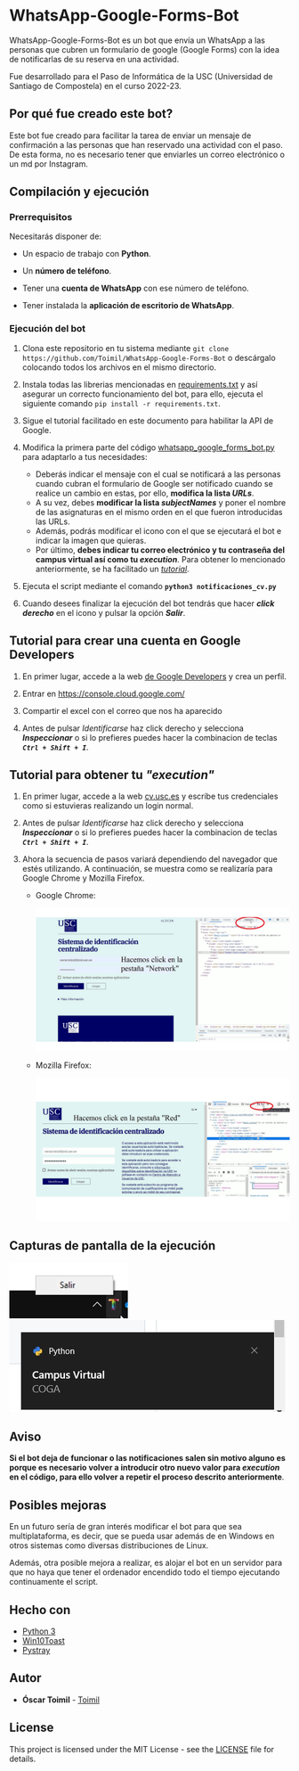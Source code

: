 # WhatsApp-Google-Forms-Bot

WhatsApp-Google-Forms-Bot es un bot que envía un WhatsApp a las personas que cubren un formulario de google (Google Forms) con la idea de notificarlas de su reserva en una actividad.

Fue desarrollado para el Paso de Informática de la USC (Universidad de Santiago de Compostela) en el curso 2022-23.


## Por qué fue creado este bot?

Este bot fue creado para facilitar la tarea de enviar un mensaje de confirmación a las personas que han reservado una actividad con el paso. De esta forma, no es necesario tener que enviarles un correo electrónico o un md por Instagram.


## Compilación y ejecución

### Prerrequisitos

Necesitarás disponer de:

* Un espacio de trabajo con **Python**.

* Un **número de teléfono**.

* Tener una **cuenta de WhatsApp** con ese número de teléfono.

* Tener instalada la **aplicación de escritorio de WhatsApp**.


### Ejecución del bot

1. Clona este repositorio en tu sistema mediante ```git clone https://github.com/Toimil/WhatsApp-Google-Forms-Bot``` o descárgalo colocando todos los archivos en el mismo directorio.

2. Instala todas las librerias mencionadas en [requirements.txt](https://github.com/Toimil/WhatsApp-Google-Forms-Bot/blob/main/requirements.txt) y así asegurar un correcto funcionamiento del bot, para ello, ejecuta el siguiente comando ```pip install -r requirements.txt```.

3. Sigue el tutorial facilitado en este documento para habilitar la API de Google. 

3. Modifica la primera parte del código [whatsapp_google_forms_bot.py](https://github.com/Toimil/WhatsApp-Google-Forms-Bot/blob/main/whatsapp_google_forms_bot.py) para adaptarlo a tus necesidades:

    * Deberás indicar el mensaje con el cual se notificará a las personas cuando cubran el formulario de Google ser notificado cuando se realice un cambio en estas, por ello, **modifica la lista *URLs***.
    * A su vez, debes **modificar la lista *subjectNames*** y poner el nombre de las asignaturas en el mismo orden en el que fueron introducidas las URLs.
    * Además, podrás modificar el icono con el que se ejecutará el bot e indicar la imagen que quieras.
    * Por último, **debes indicar tu correo electrónico y tu contraseña del campus virtual así como tu *execution***. Para obtener lo mencionado anteriormente, se ha facilitado un [*tutorial*](#tutorial-para-obtener-tu-execution).

4. Ejecuta el script mediante el comando **```python3 notificaciones_cv.py```**

5. Cuando desees finalizar la ejecución del bot tendrás que hacer ***click derecho*** en el icono y pulsar la opción ***Salir***.



## Tutorial para crear una cuenta en Google Developers

1. En primer lugar, accede a la web [de Google Developers](https://developers.google.com/profile/u/me?authuser=3) y crea un perfil.
2. Entrar en https://console.cloud.google.com/ 
3. Compartir el excel con el correo que nos ha aparecido

2. Antes de pulsar *Identificarse* haz click derecho y selecciona ***Inspeccionar*** o si lo prefieres puedes hacer la combinacion de teclas ***```Ctrl + Shift + I```***.


## Tutorial para obtener tu *"execution"*

1. En primer lugar, accede a la web [cv.usc.es](https://login.usc.es/cas/login?service=https%3A%2F%2Fcv.usc.es%2Flogin%2Findex.php) y escribe tus credenciales como si estuvieras realizando un login normal.

2. Antes de pulsar *Identificarse* haz click derecho y selecciona ***Inspeccionar*** o si lo prefieres puedes hacer la combinacion de teclas ***```Ctrl + Shift + I```***.

3. Ahora la secuencia de pasos variará dependiendo del navegador que estés utilizando. A continuación, se muestra como se realizaría para Google Chrome y Mozilla Firefox.

   * Google Chrome:
      <p align="center">
        <img src="https://github.com/Toimil/CV-USC-Notifier-Bot/blob/main/Explicaciones/explicacion_chrome.gif" alt="animated" />
      </p>
    * Mozilla Firefox:
      <p align="center">
        <img src="https://github.com/Toimil/CV-USC-Notifier-Bot/blob/main/Explicaciones/explicacion_firefox.gif" alt="animated" />
      </p>

## Capturas de pantalla de la ejecución
   
![](https://github.com/Toimil/CV-USC-Notifier-Bot/blob/main/Screenshots/2817.jpg)        ![](https://github.com/Toimil/CV-USC-Notifier-Bot/blob/main/Screenshots/2818.jpg)

## Aviso

**Si el bot deja de funcionar o las notificaciones salen sin motivo alguno es porque es necesario volver a introducir otro nuevo valor para *execution* en el código, para ello volver a repetir el proceso descrito anteriormente**.

## Posibles mejoras

En un futuro sería de gran interés modificar el bot para que sea multiplataforma, es decir, que se pueda usar además de en Windows en otros sistemas como diversas distribuciones de Linux.

Además, otra posible mejora a realizar, es alojar el bot en un servidor para que no haya que tener el ordenador encendido todo el tiempo ejecutando continuamente el script.

## Hecho con

* [Python 3](https://www.python.org/)
* [Win10Toast](https://github.com/jithurjacob/Windows-10-Toast-Notifications)
* [Pystray](https://github.com/moses-palmer/pystray)

## Autor

* **Óscar Toimil** - [Toimil](https://github.com/Toimil)

## License

This project is licensed under the MIT License - see the [LICENSE](LICENSE) file for details.
